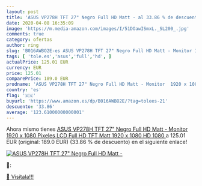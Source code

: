 ```yaml
---
layout: post
title: 'ASUS VP278H TFT 27" Negro Full HD Matt - al 33.86 % de descuento'
date: 2020-04-08 16:35:09
image: 'https://m.media-amazon.com/images/I/51DOawISmxL._SL200_.jpg'
comments: true
category: ofertas
author: ring
slug: 'B016AWBO2E-es ASUS VP278H TFT 27" Negro Full HD Matt - Monitor 1920 x...'
tags: [ 'tole.es','asus','full','hd', ]
actualPrice: 125.01 EUR
currency: EUR
price: 125.01
comparePrice: 189.0 EUR
prodname: 'ASUS VP278H TFT 27" Negro Full HD Matt - Monitor  1920 x 1080 Pixeles  LCD  Full HD  TFT  Matt  1920 x 1080  HD 1080  '
country: 'es'
flag: '🇪🇸'
buyurl: 'https://www.amazon.es/dp/B016AWBO2E/?tag=tolees-21'
descuento: '33.86'
average: '123.61000000000001'
---
```


Ahora mismo tienes [ASUS VP278H TFT 27" Negro Full HD Matt - Monitor  1920 x 1080 Pixeles  LCD  Full HD  TFT  Matt  1920 x 1080  HD 1080  ](https://www.amazon.es/dp/B016AWBO2E/?tag=tolees-21) a 125.01 EUR (original: 189.0 EUR) (33.86 %  de descuento) en el siguiente enlace!

[![ASUS VP278H TFT 27" Negro Full HD Matt -](https://m.media-amazon.com/images/I/51DOawISmxL._SL200_.jpg)](https://www.amazon.es/dp/B016AWBO2E/?tag=tolees-21)

🔎:


[🛒 Visítala!!!](https://www.amazon.es/dp/B016AWBO2E/?tag=tolees-21)

